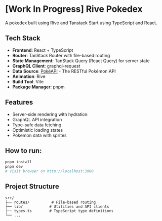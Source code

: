 # [Work In Progress] Rive Pokedex

A pokedex built using Rive and Tanstack Start using TypeScript and React.

## Tech Stack

- **Frontend**: React + TypeScript
- **Router**: TanStack Router with file-based routing
- **State Management**: TanStack Query (React Query) for server state
- **GraphQL Client**: graphql-request
- **Data Source**: [PokéAPI](https://pokeapi.co/) - The RESTful Pokémon API
- **Animation**: Rive
- **Build Tool**: Vite
- **Package Manager**: pnpm

## Features

- Server-side rendering with hydration
- GraphQL API integration
- Type-safe data fetching
- Optimistic loading states
- Pokemon data with sprites

## How to run:

```bash
pnpm install
pnpm dev
# Visit browser on http://localhost:3000
```

## Project Structure

```
src/
├── routes/          # File-based routing
├── lib/            # Utilities and API clients
├── types.ts        # TypeScript type definitions
└── ...
```